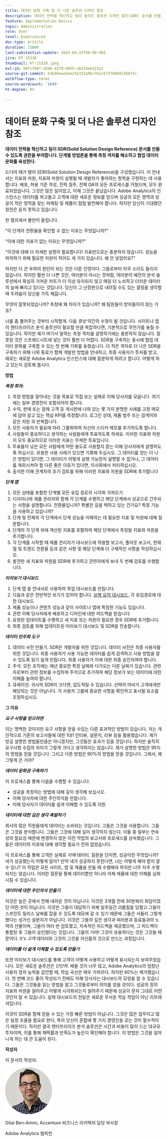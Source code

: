 ```yaml
---
title: 데이터 문화 구축 및 더 나은 솔루션 디자인 참조
description: 데이터 전략을 혁신하고 팀이 솔리드 솔루션 디자인 참조(SDR) 문서를 만들 수 있도록 합니다. 단계별 방법론을 통해 측정 격차를 해소하고 협업 데이터 문화를 육성한다.
feature: Implementation Basics
topic: Administration
role: User
level: Experienced
doc-type: Article
duration: 72000
last-substantial-update: 2024-04-25T00:00:00Z
jira: KT-15338
thumbnail: KT-15338.jpeg
exl-id: 99fcf68f-5698-4270-9055-ab224e6323a1
source-git-commit: b3b98aee5ee23e323a9bc762c673700b02366f4c
workflow-type: tm+mt
source-wordcount: '1640'
ht-degree: 0%

---
```


# 데이터 문화 구축 및 더 나은 솔루션 디자인 참조

**데이터 전략을 혁신하고 팀이 SDR(Solid Solution Design Reference) 문서를 만들 수 있도록 권한을 부여합니다. 단계별 방법론을 통해 측정 격차를 해소하고 협업 데이터 문화를 육성한다.**

드디어 때가 됐어 SDR(Solid Solution Design Reference)을 구성했습니다. 이 안내서는 지표와 차원, 지표와 차원이 실행될 때 개발자가 좋아하는 항목을 구현하는 데 사용합니다. 배포, 허용 기준 작성, 전력 질주, 전체 QA의 모든 프로세스를 거쳤으며, 모두 완료되었습니다. 그것은 많은 일이었고, 이제 그것은 끝났습니다. Adobe Analytics의 인스턴스는 데이터를 파고들고 고객에 대한 새로운 정보를 얻으며 성공의 모든 영역과 성공이 적은 영역을 찾는 마케팅 및 제품이 점점 발전해야 합니다. 하지만 당신이 기대했던 칭찬은 듣지 못하고 있습니다.

한 캠프에서 불만이 들립니다.

&quot;이 단계의 전환율을 확인할 수 없는 이유는 무엇입니까?&quot;

&quot;이에 대한 지표가 없는 이유는 무엇입니까?&quot;

&quot;이것에 대해 더 자세한 설명이 필요합니다! 지표만으로는 충분하지 않습니다. 성능을 파악하기 위해 필요한 차원이 적어도 세 가지 있습니다. 왜 안 넣었어요?&quot;

하지만 더 큰 우려의 원인이 되는 것은 다른 진영이다. 그들로부터 아무 소리도 들리지 않습니다. 하지만 훨씬 더 나쁜 것은, 여러분이 아시는 것처럼, 여러분이 예전의 분석 솔루션에서 확실히 가져온 차트가 더 이상 유지되지 않고 매일 더 노쇠하고 더러운 데이터의 늪에 빠지고 있다는 것입니다. 당신이 그 난장판으로 내려질 수도 있는 결정을 생각할 때 두려움이 당신을 가득 채웁니다.

무엇이 잘못되었습니까? 측정에 왜 차이가 있습니까? 왜 팀원들이 받아들이지 않는 거죠?

너를 좀 풀어주는 것부터 시작할게. 다음 *항상* 약간의 수정이 될 것입니다. 사이트나 앱이 엔터프라이즈 분석 솔루션이 필요할 만큼 복잡하다면, 기본적으로 무언가를 놓칠 수 있습니다. 하지만 제가 여기서 말하는 측정 격차를 설명하기에는 충분하지 않습니다. 잘못된 것은 스프레드시트에 넣는 것이 훨씬 더 어렵다. SDR을 구축하는 동시에 협업 데이터 문화를 구축할 수 있는 첫 번째 기회를 놓쳤습니다. 더 적은 격차로 더 나은 SDR을 구축하기 위해 나와 동료가 함께 개발한 방법을 안내하고, 최종 사용자가 투자를 받고, 때로는 새로운 Adobe Analytics 인스턴스에 대해 흥분하게 하려고 합니다. 어떻게 하고 있는지 검토해 봅시다.

**방법**

***측정 회의:***

1. 측정 방법을 알아내는 것을 목표로 직접 또는 실제로 이해 당사자를 모읍니다. 여기에는 일부 경영진이 포함되어야 합니다.
1. 수익, 판매 또는 잠재 고객 등 게시판에 나와 있는 몇 가지 분명한 사례를 고정 메모에 담아 알고 있는 핵심 KPI를 측정합니다. 로그인 상태, 제품 범주 또는 검색어와 같은 차원 과 반복합니다.
1. 모든 사용자가 필요에 따라 그룹화하여 자신의 스티커 메모를 추가하도록 합니다.
1. 사람들이 중요하다고 생각하는 사람들에게 투표하도록 하세요. 이러한 지표와 차원이 모두 중요하므로 이러한 지표는 무제한 투표입니다.
1. 투표율이 낮은 모든 사람에게 어떤 용도로 사용할지 묻는 이해 당사자에게 설명하도록 하십시오. 유용한 사용 사례가 있으면 기록해 두십시오. 그 데이터를 얻는 더 나은 방법이 있다면, 그 데이터가 어떻게 실행 가능한지 설명할 수 없거나, 그 데이터를 제외시켜야 할 다른 좋은 이유가 있다면, 이사회에서 처리하십시오.
1. 출석한 이해 관계자의 초기 검토를 위해 이러한 지표와 차원을 SDR에 추가합니다

***단계 맵***

1. 모든 상태를 포함한 단계별 모든 유입 경로의 시각화 가져오기
1. 디자이너와 제품 관리자와 함께 각 단계를 수행하고 해당 단계에서 성공으로 간주되는 사항을 설명합니다. 전환율입니까? 특별한 길을 택하고 있는 건가요? 특정 기능을 사용하고 있습니까?
1. 단계 및 전체의 각 단계에서 단계 성능을 이해하는 데 필요한 지표 및 차원에 대해 질문합니다.
1. 단계의 각 단계 위에 계산된 지표를 포함하여 해당 단계에서 측정될 지표와 차원을 추가합니다.
1. 각 단계를 시작할 때 제품 관리자가 대시보드에 적용할 보고서, 폴아웃 보고서, 현재 월 및 트렌드 전환율 등과 같은 사항 및 해당 단계에 더 구체적인 사항을 작성하십시오.
1. 발견한 새 지표와 차원을 SDR에 추가하고 관련자에게 보내 두 번째 검토를 수행합니다.

***미리보기 대시보드***

1. 단계 맵 을 안내서로 사용하여 목업 대시보드를 만듭니다.
1. 다음과 같은 전반적인 보기가 있어야 합니다. [실행 요약 대시보드](driving-success-with-executive-summary-dashboards.md), 각 유입경로에 대한 대시보드
1. 제품 성능이나 콘텐츠 성능과 같이 사이트나 앱에 특정한 기능도 있습니다.
1. 관련 이해 당사자에게 배포하고 디자인에 대한 피드백을 받습니다.
1. 요청된 업데이트를 수행하고 새 지표 또는 차원이 필요한 경우 SDR에 추가합니다.
1. 최종 검토를 위해 업데이트된 미리보기 대시보드 및 SDR을 전송합니다.

***데이터 민주화 도구***

1. 데이터 사전 만들기. SDR은 개발자를 위한 것입니다. 데이터 사전은 최종 사용자를 위한 것입니다. 최종 사용자가 사용 가능한 데이터를 쉽게 검색하고 사용 방법을 알 수 있도록 읽기 쉽게 만듭니다. 최종 사용자가 이에 대한 최종 승인자여야 합니다.
1. 주석. 모든 조직에는 매년 중요한 특정 날짜와 다가오는 다른 날짜가 있습니다. 관련자로부터 관련 정보를 수집하여 주석으로 추가하여 해당 정보가 보는 데이터에 대한 이해를 높여야 합니다.
1. 큐레이션. 귀사의 SDR이 크다면, 압도적일 수 있습니다. 선택의 마비가 고객에게만 해당되는 것은 아닙니다. 각 사용자 그룹에 중요한 사항을 확인하고 표시될 요소를 조정하십시오.

**그 이유**

***요구 사항을 얻으려면***

이는 명백한 것이지만 요구 사항을 얻을 수있는 다른 효과적인 방법이 있습니다. 저는 개인적으로 기존의 보고서들에 대한 1대1 인터뷰, 설문지, 리뷰 등을 활용했습니다. 제가 방금 설명한 방법들만큼은 아니겠지만, 그것들은 효과가 있을 것입니다. 하지만 솔직히 요구사항 수집의 차이가 그렇게 크다고 생각하지는 않습니다. 제가 설명한 방법은 95%의 방법을 얻을 것입니다. 그리고 다른 방법은 90%의 방법을 얻을 것입니다. 그래서, 왜 그렇게 큰 거야?

***데이터 문화권 구축하기***

이 프로세스를 통해 다음을 수행할 수 있습니다.

- 성공을 측정하는 방법에 대해 깊이 생각해 보십시오.
- 이해 당사자에 대한 주인의식을 만듭니다.
- 이해 당사자가 데이터를 쉽게 이해할 수 있도록 지원

***데이터에 대한 깊은 생각 촉발하기***

회사의 많은 직원들에게 데이터는 소비되는 것입니다. 그들은 그것을 사용합니다. 그들은 그것을 분석합니다. 그들은 그것에 대해 깊이 생각하지 않는다. 이들 중 일부는 연속성의 필요성 때문에 변경하지 않은 이전 작업의 보고서와 프로세스를 상속했습니다. 그들은 데이터의 이유에 대해 생각할 필요가 전혀 없었습니다.

이 프로세스를 통해 고객은 실제로 *이해* 데이터. 질문을 던지면, 성공이란 무엇입니까? 네가 성공했는지 어떻게 알아? 만약 네가 성공하지 못한다면, 너는 어떻게 해야 할지 알 수 있니? 이 작업은 모든 사이트, 앱 및 제품을 만들 때 수행해야 하지만 너무 자주 수행되지는 않습니다. 이러한 질문을 통해 데이터뿐만 아니라 자체 제품에 대한 이해를 심화시킬 수 있습니다.

***데이터에 대한 주인의식 만들기***

이것은 높은 곳에서 전해 내려온 것이 아닙니다. 이것은 3개월 전에 30분짜리 회담이었던 어떤 것이 아닙니다. 이것은 그들이 대답하기 위해 일주일간 괴롭힘을 당했고 그들이 스프린트 릴리스 날짜를 잡을 수 있도록 데모에 갈 수 있기 때문에 그들은 서둘러 그렇게 했다는 성가신 설문지가 아닙니다. 이것은 그들의 깊은 생각과 여러분과 동료들과의 노력의 산물이며, 그들이 여러 번 검토했고, 지속적인 피드백을 제공했으며, 그 피드백이 통합된 후 그들이 승인했다는 것입니다. 그들의 거야! 그것이 유용하다는 것은 그것들 때문이다. It&#39;s *고객* 데이터와 그것이 그것을 자신들의 것으로 만드는 과정입니다.

***데이터를 더 쉽게 이해할 수 있도록 만들기***

또한 미리보기 대시보드를 통해 고객이 어떻게 사용하고 어떻게 표시되는지 보여주었습니다. 모든 새로운 솔루션은 *단단하*. 배울 것이 너무 많고, Adobe Analytics의 엄청난 사용자 정의 능력을 감안할 때, 학습 곡선은 매우 가파르다. 하지만 80%는 제거했습니다. 첫 번째 코드 줄이 작성되기 전에도 이해 당사자는 대시보드의 모양을 알 수 있습니다. 그들은 그것들을 읽는 방법을 알고 그것들로부터 의미를 얻을 것이다. 성공의 정의 지표와 차원을 알려주고 어떻게 시각화되는지 알려주기 때문에 성공이 문자 그대로 어떤 것인지 알 수 있습니다. 실제 대시보드의 전달은 새로운 무서운 학습 작업이 아닌 리프레셔입니다.

이것이 SDR을 함께 얻을 수 있는 가장 빠른 방법이 아닙니다. 그것은 많은 업무이고 많은 일정 조율을 필요로 한다, 특히 당신이 혼합에 몇 가지 경영진을 갖는 것이 필수적이기 때문이다. 하지만 결국 엔터프라이즈 분석 솔루션은 시간과 비용이 많이 드는 대규모 투자이며, 이를 통해 채택률과 만족도가 높은지 확인해야 합니다. 이 방법은 그것을 일어나게 하는 데 큰 도움이 된다.

**작성자**

이 문서의 작성자:

![기타이 헤드샷](assets/gitai-headshot-150.jpg)

Gitai Ben-Ammi, Accenture 비즈니스 아키텍처 담당 부사장

Adobe Analytics 챔피언
